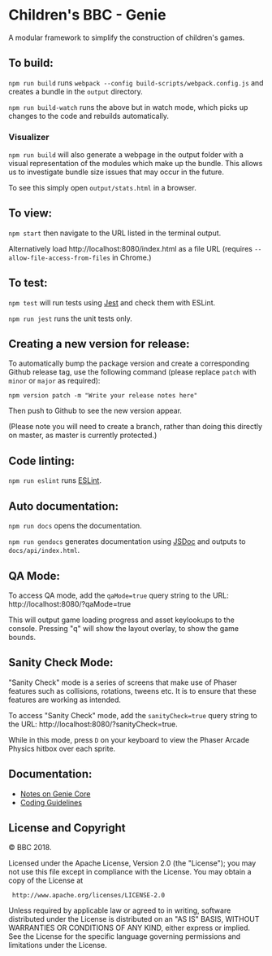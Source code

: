 # Children's BBC - Genie

A modular framework to simplify the construction of children's games.

## To build:

`npm run build` runs `webpack --config build-scripts/webpack.config.js` and creates a bundle in the `output` directory.

`npm run build-watch` runs the above but in watch mode, which picks up changes to the code and rebuilds automatically.

### Visualizer

`npm run build` will also generate a webpage in the output folder with a visual representation of the modules which make up the bundle. This allows us to investigate bundle size issues that may occur in the future.

To see this simply open `output/stats.html` in a browser.

## To view:

`npm start` then navigate to the URL listed in the terminal output.

Alternatively load http://localhost:8080/index.html as a file URL (requires `--allow-file-access-from-files` in Chrome.)

## To test:

`npm test` will run tests using [Jest](https://jestjs.io/) and check them with ESLint.

`npm run jest` runs the unit tests only.


## Creating a new version for release:

To automatically bump the package version and create a corresponding Github release tag, use the following command (please replace `patch` with `minor` or `major` as required):

```
npm version patch -m "Write your release notes here"
```

Then push to Github to see the new version appear.

(Please note you will need to create a branch, rather than doing this directly on master, as master is currently protected.)

## Code linting:

`npm run eslint` runs [ESLint](https://eslint.org/).

## Auto documentation:

`npm run docs` opens the documentation.

`npm run gendocs` generates documentation using [JSDoc](https://usejsdoc.org/) and outputs to `docs/api/index.html`.

## QA Mode:

To access QA mode, add the `qaMode=true` query string to the URL: http://localhost:8080/?qaMode=true

This will output game loading progress and asset keylookups to the console. Pressing "q" will show the layout overlay, to show the game bounds.

## Sanity Check Mode:

"Sanity Check" mode is a series of screens that make use of Phaser features such as collisions, rotations, tweens etc. It is to ensure that these features are working as intended.

To access "Sanity Check" mode, add the `sanityCheck=true` query string to the URL: http://localhost:8080/?sanityCheck=true.

While in this mode, press `D` on your keyboard to view the Phaser Arcade Physics hitbox over each sprite.

## Documentation:

*   [Notes on Genie Core](https://github.com/bbc/childrens-games-genie/blob/master/docs/notes-on-genie-core.md)
*   [Coding Guidelines](https://github.com/bbc/childrens-games-genie/blob/master/docs/coding-guidelines.md)

## License and Copyright

© BBC 2018.

Licensed under the Apache License, Version 2.0 (the "License");
you may not use this file except in compliance with the License.
You may obtain a copy of the License at

     http://www.apache.org/licenses/LICENSE-2.0

Unless required by applicable law or agreed to in writing, software
distributed under the License is distributed on an "AS IS" BASIS,
WITHOUT WARRANTIES OR CONDITIONS OF ANY KIND, either express or implied.
See the License for the specific language governing permissions and
limitations under the License.
